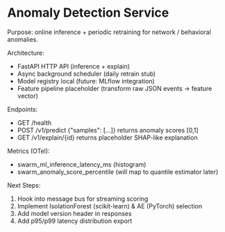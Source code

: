 # Anomaly Detection Service

Purpose: online inference + periodic retraining for network / behavioral anomalies.

Architecture:
- FastAPI HTTP API (inference + explain)
- Async background scheduler (daily retrain stub)
- Model registry local (future: MLflow integration)
- Feature pipeline placeholder (transform raw JSON events → feature vector)

Endpoints:
- GET /health
- POST /v1/predict  {"samples": [...]} returns anomaly scores [0,1]
- GET /v1/explain/{id} returns placeholder SHAP-like explanation

Metrics (OTel):
- swarm_ml_inference_latency_ms (histogram)
- swarm_anomaly_score_percentile (will map to quantile estimator later)

Next Steps:
1. Hook into message bus for streaming scoring
2. Implement IsolationForest (scikit-learn) & AE (PyTorch) selection
3. Add model version header in responses
4. Add p95/p99 latency distribution export
